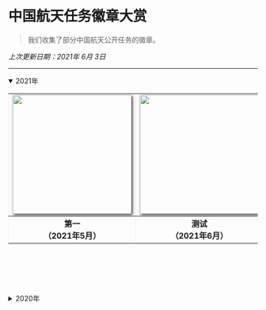 # 中国航天任务徽章大赏

> 我们收集了部分中国航天公开任务的徽章。

*上次更新日期：2021年 6月 3日*


---



<details open> <! 这个模块是默认已经展示的可关闭模块 ––> 
<summary>2021年</summary>  <! 这是可关闭模块对外展示的语句 ––> 
<table border="none" width=1000px align="center" style="margin-bottom: 100px; border: none;">
<! 第一行徽章开始 ––> 
  <tr border="none">
    <td border="none" align="center" width=240px><! 第一列徽章开始 ––> 
    <img align="center" width=240px style=" box-shadow:2px 2px 5px #333333;" src="resources/repo-cover-large.gif" />
    </td>
    <td align="center" width=240px><! 第二列徽章开始 ––> 
    <img align="center" width=240px style=" box-shadow:2px 2px 5px #333333;" src="resources/repo-cover-racing.gif" />
    </td>
    <td align="center" width=240px><! 第三列徽章开始 ––> 
    <img align="center" width=240px style=" box-shadow:2px 2px 5px #333333;" src="resources/repo-cover-racing.gif" />
    </td>
  </tr>
  <tr>
    <td align="center"><! 第一列徽章注释 ––> 
    <b>第一<br>（2021年5月）</b>
    </td>
    <td align="center"><! 第二列徽章注释 ––> 
    <b>测试<br>（2021年6月）</b>
    </td>
    <td align="center"><! 第三列徽章注释 ––> 
    <b>测试<br>（2021年5月）</b>
    </td>
  </tr>
<! 第一行徽章结束 ––> 
</table>
</details>


<details> <! 这个模块是默认关闭的可关闭模块 ––> 
<summary>2020年</summary>  <! 这是可关闭模块对外展示的语句 ––> 
<table border="0" width=1000px align="center" style="margin-bottom: 100px;">
<! 第一行徽章开始 ––> 
  <tr>
    <td align="center" width=240px><! 第一列徽章开始 ––> 
    <img align="center" width=240px style=" box-shadow:2px 2px 5px #333333;" src="resources/repo-cover-large.gif" />
    </td>
    <td align="center" width=240px><! 第二列徽章开始 ––> 
    <img align="center" width=240px style=" box-shadow:2px 2px 5px #333333;" src="resources/repo-cover-racing.gif" />
    </td>
    <td align="center" width=240px><! 第三列徽章开始 ––> 
    <img align="center" width=240px style=" box-shadow:2px 2px 5px #333333;"  src="resources/repo-cover-racing.gif" />
    </td>
  </tr>
  <tr>
    <td align="center"><! 第一列徽章注释 ––> 
    <b>第一<br>（2021年5月）</b>
    </td>
    <td align="center"><! 第二列徽章注释 ––> 
    <b>测试<br>（2021年6月）</b>
    </td>
    <td align="center"><! 第三列徽章注释 ––> 
    <b>测试<br>（2021年5月）</b>
    </td>
  </tr>
<! 第一行徽章结束 ––> 
</table>
</details>